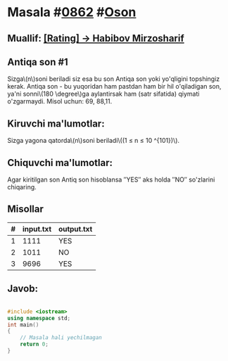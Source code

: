 
<h1>Masala #<a href="https://robocontest.uz/tasks/0862">0862</a> #<a href="https://robocontest.uz/tasks?category=1">Oson</a></h1>
<h2> Muallif: <a href="https://robocontest.uz/profile/habiboff">[Rating] -> Habibov Mirzosharif</a></h2>
<h2>Antiqa son #1</h2>
<p>Sizga\(n\)soni beriladi siz esa bu son Antiqa son yoki yo'qligini topshingiz kerak.
Antiqa son - bu yuqoridan ham pastdan ham bir hil o'qiladigan son, ya'ni sonni\(180 \degree\)ga aylantirsak ham (satr sifatida) qiymati o'zgarmaydi. Misol uchun: 69, 88,11.</p>
<h2>Kiruvchi ma'lumotlar:</h2>
<p>Sizga yagona qatorda\(n\)soni beriladi\((1 ≤ n ≤ 10 ^{101})\).</p>
<h2>Chiquvchi ma'lumotlar:</h2>
<p>Agar kiritilgan son Antiq son hisoblansa ″YES″ aks holda ″NO″ so'zlarini chiqaring.</p>
<h2>Misollar</h2>
<table>
    <thead>
        <tr>
            <th>#</th>
            <th>input.txt</th>
            <th>output.txt</th>
        </tr>
    </thead>
    <tbody>
            <tr>
                <td>1</td>
                <td>1111</td>
                <td>YES</td>
            </tr>
            <tr>
                <td>2</td>
                <td>1011</td>
                <td>NO</td>
            </tr>
            <tr>
                <td>3</td>
                <td>9696</td>
                <td>YES</td>
            </tr>
    </tbody>
    </table>
    
<h2>Javob:</h2>

######
```cpp
#include <iostream>
using namespace std;
int main()
{
    // Masala hali yechilmagan
    return 0;
}
```
